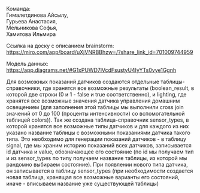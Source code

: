 Команда:  
Гималетдинова Айсылу,  
Гурьева Анастасия,  
Мельникова Софья,  
Хамитова Ильмира  

Ссылка на доску с описанием brainstorm:  
https://miro.com/app/board/uXjVNRBBhzw=/?share_link_id=701009744959

Модель данных:  
https://app.diagrams.net/#G1xPUWD7lVcdFsustyU4IyYTs0vye1Ggnh

Для возможных показаний датчиков создаются отдельные таблицы-справочники, где хранятся все возможные результаты (boolean_result, в которой две строки (0 и 1 - false и true соответственно), и lighting, где хранятся все возможные значения датчика управления домашним освещением (для заполнения этой таблицы мы выполнили cross join значений от 0 до 100 (проценты интенсивности) со вспомогательной таблицей colors)).
Так же создана таблица-справочник sensor_types, в которой хранятся все возможные типы датчиков и для каждого из них указано название таблицы с возможными показаниями датчика такого типа. 
Это необходимо для генерации показаний датчиков - в таблицу signal, где мы храним историю показаний всех датчиков, записывается id датчика и value, обозначающее его состояние (по id мы получаем тип и из sensor_types по типу получаем название таблицы, из которой мы рандомно выбираем состояние).
При появлении нового типа датчика, он записывается в таблицу sensor_types (при необходимости создается новая таблица, хранящая все возможные варианты его состояний, иначе - вписываем название уже существующей таблицы)
